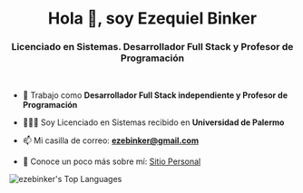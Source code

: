 <h1 align="center">Hola 👋, soy Ezequiel Binker</h1>
<h3 align="center">Licenciado en Sistemas. Desarrollador Full Stack y Profesor de Programación</h3>
<br>

- 🔭 Trabajo como **Desarrollador Full Stack independiente y Profesor de Programación**

- 👨🏻‍💻 Soy Licenciado en Sistemas recibido en **Universidad de Palermo**

- 📫 Mi casilla de correo: **[ezebinker@gmail.com](mailto:ezebinker@gmail.com)**

- 📄 Conoce un poco más sobre mí: <a href="https://www.binker.com.ar" target="_blank">Sitio Personal</a>

![ezebinker's Top Languages](https://github-readme-stats.vercel.app/api/top-langs/?username=ezebinker&theme=tokyonight&show_icons=true&hide_border=true&layout=compact)
